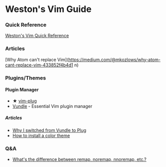# Weston's Vim Guide
### Quick Reference
[Weston's Vim Quick Reference](https://github.com/wwselleck/weston-guides/blob/master/vim/quick-reference.md)

### Articles
[Why Atom can't replace Vim](https://medium.com/@mkozlows/why-atom-cant-replace-vim-433852f4b4d1 n)

### Plugins/Themes
#### Plugin Manager
+ ★ [vim-plug](https://github.com/junegunn/vim-plug#installation)
+ [Vundle](https://github.com/VundleVim/Vundle.vim) - Essential Vim plugin manager
##### Articles
+ [Why I switched from Vundle to Plug](https://jordaneldredge.com/blog/why-i-switched-from-vundle-to-plug/)
+ [How to install a color theme](http://www.mkyong.com/linux/how-to-install-a-vim-color-scheme/)

### Q&A
+ [What's the difference between remap, noremap, nnoremap, etc.?](http://stackoverflow.com/questions/3776117/what-is-the-difference-between-the-remap-noremap-nnoremap-and-vnoremap-mapping)

